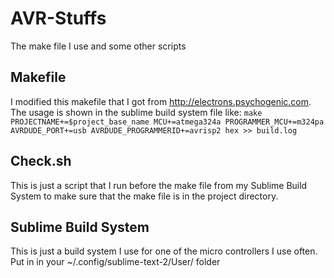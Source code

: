 AVR-Stuffs
==========

The make file I use and some other scripts

Makefile
---------
I modified this makefile that I got from http://electrons.psychogenic.com.
The usage is shown in the sublime build system file like:
`make PROJECTNAME+=$project_base_name MCU+=atmega324a PROGRAMMER_MCU+=m324pa AVRDUDE_PORT+=usb AVRDUDE_PROGRAMMERID+=avrisp2 hex >> build.log`

Check.sh
---------
This is just a script that I run before the make file from my Sublime Build System to make sure that the make file is in the project directory.

Sublime Build System
---------------------
This is just a build system I use for one of the micro controllers I use often.
Put in in your ~/.config/sublime-text-2/User/ folder
